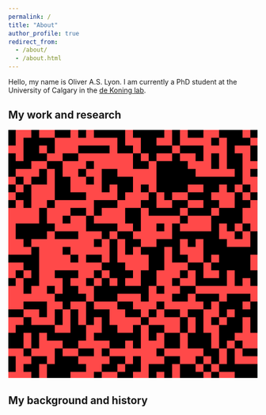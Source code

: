 ```yaml
---
permalink: /
title: "About"
author_profile: true
redirect_from: 
  - /about/
  - /about.html
---
```

Hello, my name is Oliver A.S. Lyon. I am currently a PhD student at the University of Calgary in the [de Koning lab](http://lab.jasondk.io/).  

 

## My work and research


![Game_of_Life](/images/CGOL5.gif)

## My background and history

